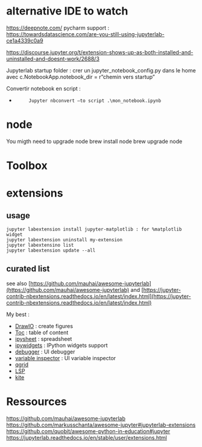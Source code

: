 

# alternative IDE to watch
https://deepnote.com/
pycharm support : https://towardsdatascience.com/are-you-still-using-jupyterlab-ce1a4339c0a9
 




https://discourse.jupyter.org/t/extension-shows-up-as-both-installed-and-uninstalled-and-doesnt-work/2688/3


Jupyterlab startup folder
: crer un jupyter_notebook_config.py dans le home avec c.NotebookApp.notebook_dir = r”chemin vers startup”
 
Convertir notebook en script :
-          Jupyter nbconvert –to script .\mon_notebook.ipynb
 

# node
You migth need to upgrade node
brew install node
brew upgrade node


# Toolbox

# extensions
## usage
```
jupyter labextension install jupyter-matplotlib : for %matplotlib widget
jupyter labextension uninstall my-extension
jupyter labextensino list
jupyter labextension update --all
```

## curated list
see also [https://github.com/mauhai/awesome-jupyterlab](https://github.com/mauhai/awesome-jupyterlab) and [https://jupyter-contrib-nbextensions.readthedocs.io/en/latest/index.html](https://jupyter-contrib-nbextensions.readthedocs.io/en/latest/index.html)

My best : 
 - [DrawIO](https://github.com/QuantStack/jupyterlab-drawio) : create figures
 - [Toc](https://github.com/jupyterlab/jupyterlab-toc) : table of content
 - [ipysheet](https://github.com/QuantStack/ipysheet) : spreadsheet
 - [ipywidgets](https://github.com/jupyter-widgets/ipywidgets) : IPython widgets support
 - [debugger](https://github.com/jupyterlab/debugger) : UI debugger
 - [variable inspector](https://github.com/lckr/jupyterlab-variableInspector) : UI variable inspector
 - [qgrid](https://github.com/quantopian/qgrid)
 - [LSP](https://github.com/krassowski/jupyterlab-lsp)
 - [kite](https://github.com/kiteco/jupyterlab-kite)
 

# Ressources 
https://github.com/mauhai/awesome-jupyterlab
https://github.com/markusschanta/awesome-jupyter#jupyterlab-extensions
https://github.com/quobit/awesome-python-in-education#jupyter
https://jupyterlab.readthedocs.io/en/stable/user/extensions.html